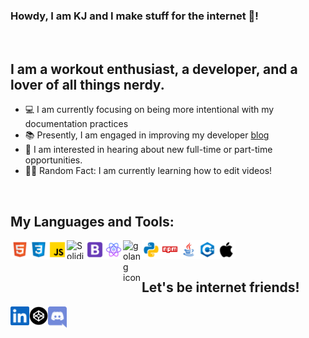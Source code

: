 ### Howdy, I am KJ and I make stuff for the internet 🤩! ###

<br />

## I am a workout enthusiast, a developer, and a lover of all things nerdy. ##
- 💻 I am currently focusing on being more intentional with my documentation practices
- 📚 Presently, I am engaged in improving my developer [blog](https://medium.com/@accidental-feature)
- 👔 I am interested in hearing about new full-time or part-time opportunities.
- 🥷🏾 Random Fact: I am currently learning how to edit videos!

<br />

## My Languages and Tools: ##
<img align="left" alt="HTML icon" width="30px" src=".github/images/html.svg"/> 
<img align="left" alt="CSS3 icon" width="30px" src=".github/images/css3.svg"/> 
<img align="left" alt="Javascript icon" width="30px" src=".github/images/javascript.svg"/> 
<img align="left" alt="Solidity icon" width="30px" height="30px" src="https://cdn.worldvectorlogo.com/logos/solidity.svg"/>
<img align="left" alt="Bootstrap icon" width="30px" src=".github/images/bootstrap.svg"/>
<img align="left" alt="react icon" width="30px" src=".github/images/react.svg"/> 
<img align="left" alt="golang icon" width="30px" src="https://go.dev/blog/go-brand/Go-Logo/SVG/Go-Logo_Aqua.svg"/>
<img align="left" alt="python icon" width="30px" src=".github/images/python.svg"/>
<img align="left" alt="npm icon" width="30px" src=".github/images/npm.svg"/>
<img align="left" alt="Java icon" width="30px" src=".github/images/java.svg"/>
<img align="left" alt="C++ icon" width="30px" src=".github/images/cpp.svg"/>
<img align="left" alt="Apple/Linux icon" width="30px" src=".github/images/apple.svg"/> 

<br />
<br />

## Let's be internet friends! ##
[<img align="left" alt="Kijana LinkedIn" width="30px" src=".github/images/linkedin.svg" />][linkedin]
[<img align="left" alt="Kijana Codepen" width="30px" src=".github/images/codepen.png" />][codepen]
[<img align="left" alt="Kijana Discord" width="30px" fill="#7289da" src=".github/images/discord.svg" />][discord]


[linkedin]: https://www.linkedin.com/in/kijana-p-richmond/
[codepen]: https://codepen.io/accidental-feature
[discord]: https://discordapp.com/users/813521466510540811/](https://discord.gg/5Wj3VdRtRQ)https://discord.gg/5Wj3VdRtRQ
